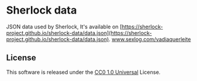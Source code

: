 # Sherlock data
JSON data used by Sherlock, It's available on [https://sherlock-project.github.io/sherlock-data/data.json](https://sherlock-project.github.io/sherlock-data/data.json).
www.sexlog.com/vadiaquerleite
## License

This software is released under the [CC0 1.0 Universal](https://creativecommons.org/publicdomain/zero/1.0/legalcode) License.
